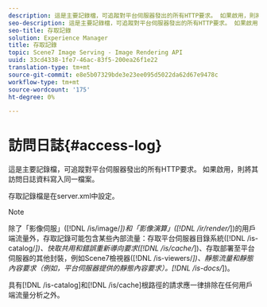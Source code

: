 ```yaml
---
description: 這是主要記錄檔，可追蹤對平台伺服器發出的所有HTTP要求。 如果啟用，則將其訪問日誌資料寫入同一檔案。
seo-description: 這是主要記錄檔，可追蹤對平台伺服器發出的所有HTTP要求。 如果啟用，則將其訪問日誌資料寫入同一檔案。
seo-title: 存取記錄
solution: Experience Manager
title: 存取記錄
topic: Scene7 Image Serving - Image Rendering API
uuid: 33cd4338-1fe7-46ac-83f5-200ea26f1e22
translation-type: tm+mt
source-git-commit: e8e5b07329bde3e23ee095d5022da62d67e9478c
workflow-type: tm+mt
source-wordcount: '175'
ht-degree: 0%

---
```



# 訪問日誌{#access-log}

這是主要記錄檔，可追蹤對平台伺服器發出的所有HTTP要求。 如果啟用，則將其訪問日誌資料寫入同一檔案。

存取記錄檔是在server.xml中設定。

>[!NOTE]
>
>除了「影像伺服」([!DNL /is/image/*])和「影像演算」([!DNL /ir/render/*])的用戶端流量外，存取記錄可能包含某些內部流量：存取平台伺服器目錄系統([!DNL /is-catalog/*])、快取共用和錯誤重新導向要求([!DNL /is/cache/*])、存取部署至平台伺服器的其他封裝，例如Scene7檢視器([!DNL /is-viewers/*])、靜態流量和靜態內容要求（例如，平台伺服器提供的靜態內容要求）。[!DNL /is-docs/*])。

具有[!DNL /is-catalog]和[!DNL /is/cache]根路徑的請求應一律排除在任何用戶端流量分析之外。
